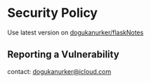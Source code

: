 # Security Policy

Use latest version on [dogukanurker/flaskNotes](https://github.com/DogukanUrker/flaskNotes)

## Reporting a Vulnerability

contact: dogukanurker@icloud.com
